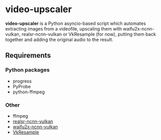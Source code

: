 # video-upscaler

**video-upscaler** is a Python asyncio-based script which automates extracting images from a videofile, upscaling them with waifu2x-ncnn-vulkan, realsr-ncnn-vulkan or VkResample (for now), putting them back together and adding the original audio to the result.

## Requirements
### Python packages
* progress
* PyProbe
* python-ffmpeg

### Other
* ffmpeg
* [realsr-ncnn-vulkan](https://github.com/nihui/realsr-ncnn-vulkan)
* [waifu2x-ncnn-vulkan](https://github.com/nihui/waifu2x-ncnn-vulkan)
* [VkResample](https://github.com/DTolm/VkResample)
